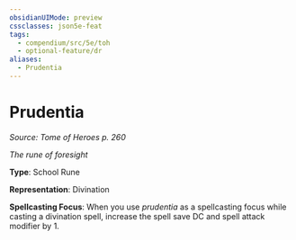 ```yaml
---
obsidianUIMode: preview
cssclasses: json5e-feat
tags:
  - compendium/src/5e/toh
  - optional-feature/dr
aliases:
  - Prudentia
---
```

# Prudentia
*Source: Tome of Heroes p. 260*  

*The rune of foresight*

**Type**: School Rune

**Representation**: Divination

**Spellcasting Focus**: When you use *prudentia* as a spellcasting focus while casting a divination spell, increase the spell save DC and spell attack modifier by 1.